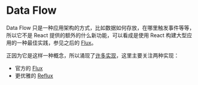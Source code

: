 # Data Flow

Data Flow
只是一种应用架构的方式，比如数据如何存放，在哪里触发事件等等，所以它不是 React
提供的额外的什么新功能，可以看成是使用 React
构建大型应用的一种最佳实践，参见之后的 [Flux](flux.md)。

正因为它是这样一种概念，所以涌现了[许多实现](https://github.com/enaqx/awesome-react#flux)，这里主要关注两种实现：

- 官方的 [Flux](http://facebook.github.io/flux/docs/overview.html)
- 更优雅的 [Reflux](https://github.com/spoike/refluxjs)
